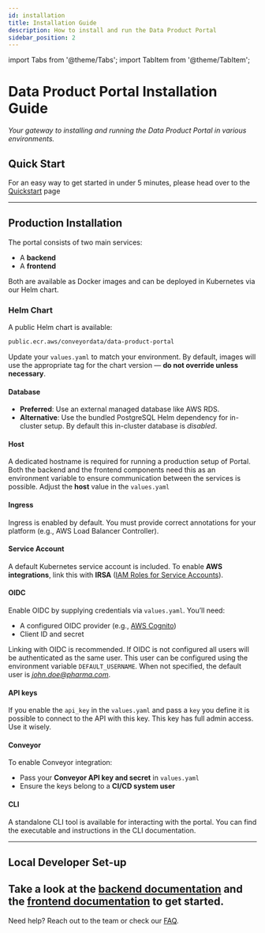 ```yaml
---
id: installation
title: Installation Guide
description: How to install and run the Data Product Portal
sidebar_position: 2
---
```


import Tabs from '@theme/Tabs';
import TabItem from '@theme/TabItem';

# Data Product Portal Installation Guide

_Your gateway to installing and running the Data Product Portal in various environments._

## Quick Start

For an easy way to get started in under 5 minutes, please head over to the [Quickstart](./quickstart) page

---

## Production Installation

The portal consists of two main services:
- A **backend**
- A **frontend**

Both are available as Docker images and can be deployed in Kubernetes via our Helm chart.

### Helm Chart

A public Helm chart is available:

```bash
public.ecr.aws/conveyordata/data-product-portal
```

Update your `values.yaml` to match your environment. By default, images will use the appropriate tag for the chart version — **do not override unless necessary**.

#### Database

- **Preferred**: Use an external managed database like AWS RDS.
- **Alternative**: Use the bundled PostgreSQL Helm dependency for in-cluster setup. By default this in-cluster database is *disabled*.

#### Host

A dedicated hostname is required for running a production setup of Portal.
Both the backend and the frontend components need this as an environment variable to ensure communication between the services is possible.
Adjust the **host** value in the `values.yaml`

#### Ingress

Ingress is enabled by default. You must provide correct annotations for your platform (e.g., AWS Load Balancer Controller).

#### Service Account

A default Kubernetes service account is included.
To enable **AWS integrations**, link this with **IRSA** ([IAM Roles for Service Accounts](https://docs.aws.amazon.com/eks/latest/userguide/iam-roles-for-service-accounts.html)).

#### OIDC

Enable OIDC by supplying credentials via `values.yaml`. You’ll need:
- A configured OIDC provider (e.g., [AWS Cognito](https://aws.amazon.com/cognito/))
- Client ID and secret

Linking with OIDC is recommended. If OIDC is not configured all users will be authenticated as the same user. 
This user can be configured using the environment variable `DEFAULT_USERNAME`. 
When not specified, the default user is *john.doe@pharma.com*. 

#### API keys
If you enable the `api_key` in the `values.yaml` and pass a `key` you define it is possible to connect to the API with this key. This key has full admin access. Use it wisely.

#### Conveyor

To enable Conveyor integration:
- Pass your **Conveyor API key and secret** in `values.yaml`
- Ensure the keys belong to a **CI/CD system user**

#### CLI

A standalone CLI tool is available for interacting with the portal. You can find the executable and instructions in the CLI documentation.

---

## Local Developer Set-up

Take a look at the [backend documentation](https://github.com/conveyordata/data-product-portal/blob/main/backend/README.md) and the [frontend documentation](https://github.com/conveyordata/data-product-portal/blob/main/backend/README.md) to get started.
---

Need help? Reach out to the team or check our [FAQ](../faq).
